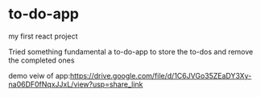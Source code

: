 # to-do-app
my first react project

Tried something fundamental a to-do-app to store the to-dos and remove the completed ones

demo veiw of app:https://drive.google.com/file/d/1C6JVGo35ZEaDY3Xy-na06DF0fNqxJJxL/view?usp=share_link
